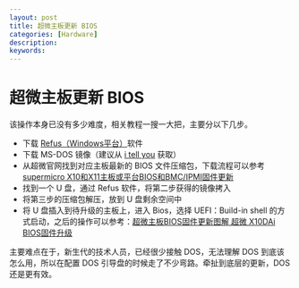 ```yaml
---
layout: post
title: 超微主板更新 BIOS
categories: [Hardware]
description:
keywords: 
---
```


# 超微主板更新 BIOS

该操作本身已没有多少难度，相关教程一搜一大把，主要分以下几步。

- 下载 [Refus（Windows平台）](https://rufus.ie/zh_CN.html)软件
- 下载 MS-DOS 镜像（建议从 [i tell you](https://msdn.itellyou.cn/) 获取）
- 从超微官网找到对应主板最新的 BIOS 文件压缩包，下载流程可以参考 [supermicro X10和X11主板或平台BIOS和BMC/IPMI固件更新](https://blog.csdn.net/qq_16748819/article/details/82893855)
- 找到一个 U 盘，通过 Refus 软件，将第二步获得的镜像拷入
- 将第三步的压缩包解压，放到 U 盘剩余空间中
- 将 U 盘插入到待升级的主板上，进入 Bios，选择 UEFI：Build-in shell 的方式启动，之后的操作可以参考：[超微主板BIOS固件更新图解 超微 X10DAi BIOS固件升级](http://blog.sina.com.cn/s/blog_51f0be1b0102xi9e.html)

主要难点在于，新生代的技术人员，已经很少接触 DOS，无法理解 DOS 到底该怎么用，所以在配置 DOS 引导盘的时候走了不少弯路。牵扯到底层的更新，DOS 还是更有效。
